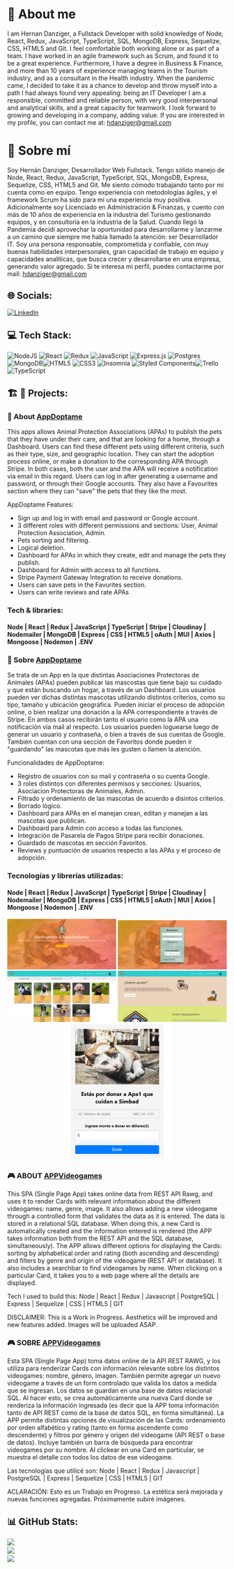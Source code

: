 # 👋 About me
I am Hernan Danziger, a Fullstack Developer with solid knowledge of Node, React, Redux, JavaScript, TypeScript, SQL, MongoDB, Express, Sequelize, CSS, HTML5 and Git.
I feel comfortable both working alone or as part of a team. I have worked in an agile framework such as Scrum, and found it to be a great experience.
Furthermore, I have a degree in Business & Finance, and more than 10 years of experience managing teams in the Tourism industry, and as a consultant in the Health industry.
When the pandemic came, I decided to take it as a chance to develop and throw myself into a path I had always found very appealing: being an IT Developer
I am a responsible, committed and reliable person, with very good interpersonal and analytical skills, and a great capacity for teamwork.
I look forward to growing and developing in a company, adding value.
If you are interested in my profile, you can contact me at: hdanziger@gmail.com

# 👋 Sobre mí
Soy Hernán Danziger, Desarrollador Web Fullstack. Tengo sólido manejo de Node, React, Redux, JavaScript, TypeScript, SQL, MongoDB, Express, Sequelize, CSS, HTML5 and Git.
Me siento cómodo trabajando tanto por mi cuenta como en equipo. Tengo experiencia con metodologías ágiles, y el framework Scrum ha sido para mí una experiencia muy positiva.
Adicionalmente soy Licenciado en Administración & Finanzas, y cuento con más de 10 años de experiencia en la industria del Turismo gestionando equipos, y en consultoría en la industria de la Salud.
Cuando llegó la Pandemia decidí aprovechar la oportunidad para desarrollarme y lanzarme a un camino que siempre me había llamado la atención: ser Desarrollador IT.
Soy una persona responsable, comprometida y confiable, con muy buenas habilidades interpersonales, gran capacidad de trabajo en equipo y capacidades analíticas, que busca crecer y desarrollarse en una empresa, generando valor agregado.
Si te interesa mi perfil, puedes contactarme por mail: hdanziger@gmail.com


## 🌐 Socials:
[![LinkedIn](https://img.shields.io/badge/LinkedIn-%230077B5.svg?logo=linkedin&logoColor=white)](https://www.linkedin.com/in/hernan-danziger/)

## 💻 Tech Stack:
![NodeJS](https://img.shields.io/badge/node.js-6DA55F?style=for-the-badge&logo=node.js&logoColor=white) ![React](https://img.shields.io/badge/react-%2320232a.svg?style=for-the-badge&logo=react&logoColor=%2361DAFB) ![Redux](https://img.shields.io/badge/redux-%23593d88.svg?style=for-the-badge&logo=redux&logoColor=white) ![JavaScript](https://img.shields.io/badge/javascript-%23323330.svg?style=for-the-badge&logo=javascript&logoColor=%23F7DF1E) ![Express.js](https://img.shields.io/badge/express.js-%23404d59.svg?style=for-the-badge&logo=express&logoColor=%2361DAFB) ![Postgres](https://img.shields.io/badge/postgres-%23316192.svg?style=for-the-badge&logo=postgresql&logoColor=white) ![MongoDB](https://img.shields.io/badge/MongoDB-%234ea94b.svg?style=for-the-badge&logo=mongodb&logoColor=white)![HTML5](https://img.shields.io/badge/html5-%23E34F26.svg?style=for-the-badge&logo=html5&logoColor=white) ![CSS3](https://img.shields.io/badge/css3-%231572B6.svg?style=for-the-badge&logo=css3&logoColor=white) ![Insomnia](https://img.shields.io/badge/Insomnia-black?style=for-the-badge&logo=insomnia&logoColor=5849BE)  ![Styled Components](https://img.shields.io/badge/styled--components-DB7093?style=for-the-badge&logo=styled-components&logoColor=white)![Trello](https://img.shields.io/badge/Trello-%23026AA7.svg?style=for-the-badge&logo=Trello&logoColor=white) ![TypeScript](https://img.shields.io/badge/typescript-%23007ACC.svg?style=for-the-badge&logo=typescript&logoColor=white)

## 🏗️ 👷 Projects:

### 🐶 About [AppDoptame](https://github.com/herno12/AppDoptame)
This apps allows Animal Protection Associations (APAs) to publish the pets that they have under their care, and that are looking for a home, through a Dashboard. Users can find these different pets using different criteria, such as their type, size, and geographic location. They can start the adoption process online, or make a donation to the corresponding APA through Stripe. In both cases, both the user and the APA will receive a notification via email in this regard. Users can log in after generating a username and password, or through their Google accounts. They also have a Favourites section where they can "save" the pets that they like the most.

AppDoptame Features:
<ul>
<li>Sign up and log in with email and password or Google account.</li>
<li>3 different roles with different permissions and sections: User, Animal Protection Association, Admin.</li>
<li>Pets sorting and filtering.</li>
<li>Logical deletion.</li>
<li>Dashboard for APAs in which they create, edit and manage the pets they publish.</li>
<li>Dashboard for Admin with access to all functions.</li>
<li>Stripe Payment Gateway Integration to receive donations.</li>
<li>Users can save pets in the Favurites section.</li>
<li>Users can write reviews and rate APAs</li>
</ul>

<h3>Tech & libraries:</h3>
<h4>Node | React | Redux | JavaScript | TypeScript | Stripe | Cloudinay | Nodemailer | MongoDB | Express | CSS | HTML5 | oAuth | MUI | Axios | Mongoose | Nodemon | .ENV</h4>


### 🐶 Sobre [AppDoptame](https://github.com/herno12/AppDoptame)
Se trata de un App en la que distintas Asociaciones Protectoras de Animales (APAs) pueden publicar las mascostas que tiene bajo su cuidado y que están buscando un hogar, a través de un Dashboard. 
Los usuarios pueden ver dichas distintas mascotas utilizando distintos criterios, como su tipo, tamaño y ubicación geográfica. Pueden iniciar el proceso de adopción online, o bien realizar una donación a la APA correspondiente a través de Stripe. En ambos casos recibirán tanto el usuario como la APA una notificación via mail al respecto.
Los usuarios pueden loguearse luego de generar un usuario y contraseña, o bien a través de sus cuentas de Google. También cuentan con una sección de Favoritos donde pueden ir "guardando" las mascotas que más les gusten o llamen la atención.

Funcionalidades de AppDoptame:
<ul>
<li>Registro de usuarios con su mail y contraseña o su cuenta Google.</li>
<li>3 roles distintos con diferentes permisos y secciones: Usuarios, Asociacion Protectoras de Animales, Admin.</li>
<li>Filtrado y ordenamiento de las mascotas de acuerdo a disintos criterios.</li>
<li>Borrado lógico.</li>
<li>Dashboard para APAs en el manejan crean, editan y manejan a las mascotas que publican.</li>
<li>Dashboard para Admin con acceso a todas las funciones.</li>
<li>Integración de Pasarela de Pagos Stripe para recibir donaciones.</li>
<li>Guardado de mascotas en sección Favoritos.</li>
<li>Reviews y puntuación de usuarios respecto a las APAs y el proceso de adopción.</li>
</ul>

<h3>Tecnologías y librerías utilizadas:</h3>
<h4>Node | React | Redux | JavaScript | TypeScript | Stripe | Cloudinay | Nodemailer | MongoDB | Express | CSS | HTML5 | oAuth | MUI | Axios | Mongoose | Nodemon | .ENV</h4>

<p align="center">
  <a><img width="250px" src=https://github.com/herno12/AppDoptame/blob/main/images/AppDoptmae-Landing.png/></a>
  <a><img width="250px" src=https://github.com/herno12/AppDoptame/blob/main/images/AppDoptmae-Login.png/></a>
  <br />
  <a><img width="250px" src=https://github.com/herno12/AppDoptame/blob/main/images/AppDoptmae-Home1.png/></a>
  <a><img width="250px" src=https://github.com/herno12/AppDoptame/blob/main/images/AppDoptmae-Home2.png/></a>
  <br />
  <a><img width="250px" src=https://github.com/herno12/AppDoptame/blob/main/images/AppDoptmae-Donation.png/></a>
</p>


### 🎮 ABOUT [APPVideogames](https://github.com/herno12/VideogamesInProgress)
This SPA (Single Page App) takes online data from REST API Rawg, and uses it to render Cards with relevant information about the different videogames: name, genre, image.
It also allows adding a new videogame through a controlled form that validates the data as it is entered. The data is stored in a relational SQL database. When doing this, a new Card is automatically created and the information entered is rendered (the APP takes information both from the REST API and the SQL database, simultaneously).
The APP allows different options for displaying the Cards: sorting by alphabetical order and rating (both ascending and descending) and filters by genre and origin of the videogame (REST API or database). It also includes a searchbar to find videogames by name.
When clicking on a particular Card, it takes you to a web page where all the details are displayed.

Tech I used to build this:
Node | React | Redux | Javascript | PostgreSQL | Express | Sequelize | CSS | HTML5 | GIT

DISCLAIMER: This is a Work in Progress. Aesthetics will be improved and new features added. Images will be uploaded ASAP.


### 🎮 SOBRE [APPVideogames](https://github.com/herno12/VideogamesInProgress)
Esta SPA (Single Page App) toma datos online de la API REST RAWG, y los utiliza para renderizar Cards con información relevante sobre los distintos videogames: nombre, género, imagen.
También permite agregar un nuevo videogame a través de un form controlado que valida los datos a medida que se ingresan. Los datos se guardan en una base de datos relacional SQL. Al hacer esto, se crea automáticamente una nueva Card donde se renderiza la información ingresada (es decir que la APP toma información tanto de API REST como de la base de datos SQL, en forma simultánea).
La APP permite distintas opciones de visualización de las Cards: ordenamiento por orden alfabético y rating (tanto en forma ascendente como descendente) y filtros por género y origen del videogame (API REST o base de datos). Incluye también un barra de búsqueda para encontrar videogames por su nombre.
Al clickear en una Card en particular, se muestra el detalle con todos los datos de ese videogame.

Las tecnologías que utilicé son:
Node | React | Redux | Javascript | PostgreSQL | Express | Sequelize | CSS | HTML5 | GIT

ACLARACIÓN: Esto es un Trabajo en Progreso. La estética será mejorada y nuevas funciones agregadas. Próximamente subiré imágenes.


## 📊 GitHub Stats:
![](https://github-readme-stats.vercel.app/api?username=herno12&theme=merko&include_all_commits=false&count_private=false)<br/>
![](https://github-readme-streak-stats.herokuapp.com/?user=herno12&theme=merko)<br/>
![](https://github-readme-stats.vercel.app/api/top-langs/?username=herno12&theme=merko&include_all_commits=false&count_private=false&layout=compact)



